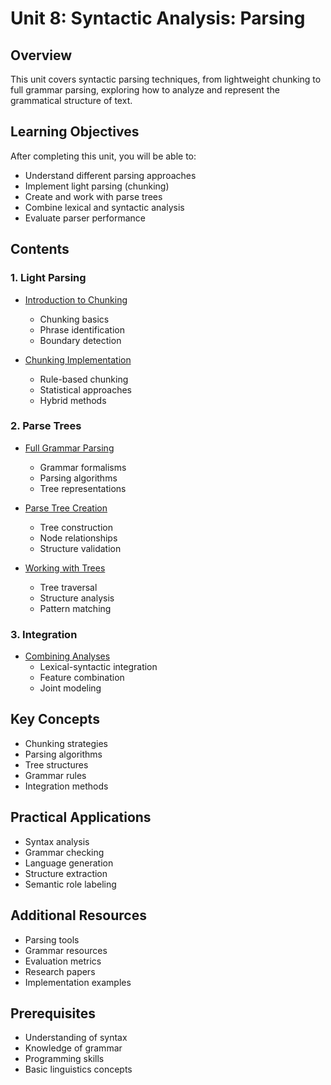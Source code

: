 # Unit 8: Syntactic Analysis: Parsing

## Overview
This unit covers syntactic parsing techniques, from lightweight chunking to full grammar parsing, exploring how to analyze and represent the grammatical structure of text.

## Learning Objectives
After completing this unit, you will be able to:
- Understand different parsing approaches
- Implement light parsing (chunking)
- Create and work with parse trees
- Combine lexical and syntactic analysis
- Evaluate parser performance

## Contents

### 1. Light Parsing
- [Introduction to Chunking](01_chunking_intro.md)
  - Chunking basics
  - Phrase identification
  - Boundary detection
  
- [Chunking Implementation](02_chunking_implementation.md)
  - Rule-based chunking
  - Statistical approaches
  - Hybrid methods

### 2. Parse Trees
- [Full Grammar Parsing](03_full_parsing.md)
  - Grammar formalisms
  - Parsing algorithms
  - Tree representations
  
- [Parse Tree Creation](04_tree_creation.md)
  - Tree construction
  - Node relationships
  - Structure validation
  
- [Working with Trees](05_tree_usage.md)
  - Tree traversal
  - Structure analysis
  - Pattern matching

### 3. Integration
- [Combining Analyses](06_combining_analyses.md)
  - Lexical-syntactic integration
  - Feature combination
  - Joint modeling

## Key Concepts
- Chunking strategies
- Parsing algorithms
- Tree structures
- Grammar rules
- Integration methods

## Practical Applications
- Syntax analysis
- Grammar checking
- Language generation
- Structure extraction
- Semantic role labeling

## Additional Resources
- Parsing tools
- Grammar resources
- Evaluation metrics
- Research papers
- Implementation examples

## Prerequisites
- Understanding of syntax
- Knowledge of grammar
- Programming skills
- Basic linguistics concepts 